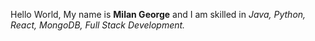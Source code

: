 Hello World, My name is **Milan George** and I am skilled in _Java, Python, React, MongoDB, Full Stack Development._
